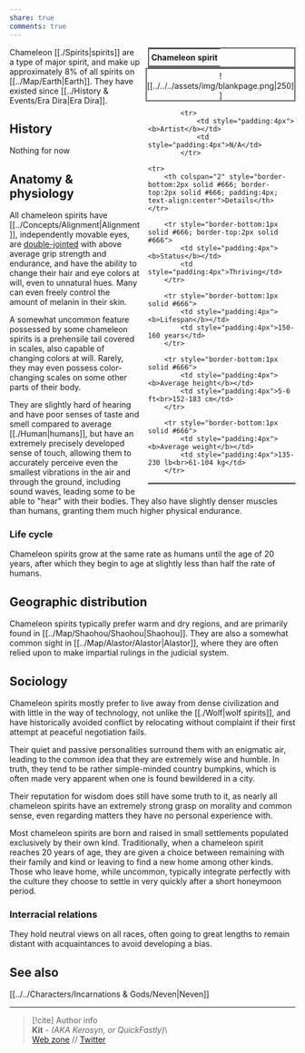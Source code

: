 ```yaml
---  
share: true  
comments: true  
---  
```

<div style="float:right; clear:right; width:260px; margin:0 0 0 14; border-collapse:collapse">  
  <table style="float:right; clear:right; width:260px; margin:0 0 0 14; border:2px solid #666; line-height:1.5; border-collapse:collapse; font-size:smaller">  
	<tr>  
		<th colspan="2" style="border-bottom:2px solid #666; font-size:larger; padding:4px; text-align:center">Chameleon spirit</th>  
	</tr></table>  
  </div>  
  
  <span align="center" style="float:right; clear:right; width:260px; margin:0 0 0 14; padding:4 0 0 0; border:2px solid #666; border-collapse:collapse">![[../../../assets/img/blankpage.png|250]]</span>  
  
  <div style="float:right; clear:right; width:260px; margin:0 0 0 14; border-collapse:collapse">  
    <table style="float:right; clear:right; width:260px; margin:0 0 7 14; border:2px solid #666; border-top:1px solid #666; line-height:1.5; border-collapse:collapse; font-size:smaller">  
			  
			<tr>  
				<td style="padding:4px"><b>Artist</b></td>  
				<td style="padding:4px">N/A</td>  
			</tr>  
	  
	<tr>  
		<th colspan="2" style="border-bottom:2px solid #666; border-top:2px solid #666; padding:4px; text-align:center">Details</th>  
	</tr>  
	  
		<tr style="border-bottom:1px solid #666; border-top:2px solid #666">  
			<td style="padding:4px"><b>Status</b></td>  
			<td style="padding:4px">Thriving</td>  
		</tr>  
	  
		<tr style="border-bottom:1px solid #666">  
			<td style="padding:4px"><b>Lifespan</b></td>  
			<td style="padding:4px">150-160 years</td>  
		</tr>  
	  
		<tr style="border-bottom:1px solid #666">  
			<td style="padding:4px"><b>Average height</b></td>  
			<td style="padding:4px">5-6 ft<br>152-183 cm</td>  
		</tr>  
		  
		<tr style="border-bottom:1px solid #666">  
			<td style="padding:4px"><b>Average weight</b></td>  
			<td style="padding:4px">135-230 lb<br>61-104 kg</td>  
		</tr>  
		  
  </table>  
</div>  
  
Chameleon [[./Spirits|spirits]] are a type of major spirit, and make up approximately 8% of all spirits on [[../Map/Earth|Earth]]. They have existed since [[../History & Events/Era Dira|Era Dira]].  
  
## History  
  
Nothing for now  
  
## Anatomy & physiology  
  
All chameleon spirits have [[../Concepts/Alignment|Alignment]], independently movable eyes, are [double-jointed](https://en.wikipedia.org/wiki/Hypermobility_(joints)) with above average grip strength and endurance, and have the ability to change their hair and eye colors at will, even to unnatural hues. Many can even freely control the amount of melanin in their skin.  
  
A somewhat uncommon feature possessed by some chameleon spirits is a prehensile tail covered in scales, also capable of changing colors at will. Rarely, they may even possess color-changing scales on some other parts of their body.  
  
They are slightly hard of hearing and have poor senses of taste and smell compared to average [[./Human|humans]], but have an extremely precisely developed sense of touch, allowing them to accurately perceive even the smallest vibrations in the air and through the ground, including sound waves, leading some to be able to "hear" with their bodies. They also have slightly denser muscles than humans, granting them much higher physical endurance.  
  
### Life cycle  
  
Chameleon spirits grow at the same rate as humans until the age of 20 years, after which they begin to age at slightly less than half the rate of humans.  
  
## Geographic distribution  
  
Chameleon spirits typically prefer warm and dry regions, and are primarily found in [[../Map/Shaohou/Shaohou|Shaohou]]. They are also a somewhat common sight in [[../Map/Alastor/Alastor|Alastor]], where they are often relied upon to make impartial rulings in the judicial system.  
  
## Sociology  
  
Chameleon spirits mostly prefer to live away from dense civilization and with little in the way of technology, not unlike the [[./Wolf|wolf spirits]], and have historically avoided conflict by relocating without complaint if their first attempt at peaceful negotiation fails.  
  
Their quiet and passive personalities surround them with an enigmatic air, leading to the common idea that they are extremely wise and humble. In truth, they tend to be rather simple-minded country bumpkins, which is often made very apparent when one is found bewildered in a city.  
  
Their reputation for wisdom does still have some truth to it, as nearly all chameleon spirits have an extremely strong grasp on morality and common sense, even regarding matters they have no personal experience with.  
  
Most chameleon spirits are born and raised in small settlements populated exclusively by their own kind. Traditionally, when a chameleon spirit reaches 20 years of age, they are given a choice between remaining with their family and kind or leaving to find a new home among other kinds. Those who leave home, while uncommon, typically integrate perfectly with the culture they choose to settle in very quickly after a short honeymoon period.  
  
### Interracial relations  
  
They hold neutral views on all races, often going to great lengths to remain distant with acquaintances to avoid developing a bias.  
  
## See also  
  
[[../../Characters/Incarnations & Gods/Neven|Neven]]  
  
-----  
> [!cite] Author info  
> **Kit** - *(AKA Kerosyn, or QuickFastly)*\  
> [Web zone](https://kitabe.link) // [Twitter](https://twitter.com/Kerosyn_)